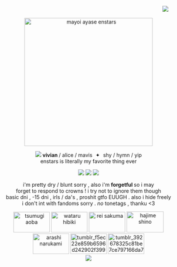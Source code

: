 <img src="https://file.garden/aD-uXN3dUA2X1CGJ/IMG_5336.png" width="450" height="1" /> ![](https://komarev.com/ghpvc/?username=burgerwolf7&color=351a43&style=plastic&label=☆&abbreviated=true)

<p align="center"> <img src="https://64.media.tumblr.com/57ffc7c0f13cfdf0455084e6db6f3119/b18bc966dd93b765-3a/s500x750/dce495acaa8583a312f75b755ec139f7271c2c44.gifv" width="350" height="350" alt="mayoi ayase enstars" /> </p>
<p align="center">
<img src="https://64.media.tumblr.com/da458381ac93e135fedf604500cf9ba9/c80e85c672fd2385-bf/s75x75_c1/35dd9fdd6f5a664437392c95f8dc4c110af76461.gifv" />
<b> vivian </b> / alice / mavis <img src="https://file.garden/aD-uXN3dUA2X1CGJ/IMG_5336.png" width="1" height="1" /> ✦ <img src="https://file.garden/aD-uXN3dUA2X1CGJ/IMG_5336.png" width="1" height="1" /> shy / hymn / yip <br>
enstars is literally my favorite thing ever <br>
</p>
</div>

<p align="center">
<img src="https://64.media.tumblr.com/991046790572664100aec982ed29a930/b1701af0a1435f1a-1b/s250x400/4238955480e876ca5e3f37c43493e3e4e339bae9.gifv" /> <img src="https://64.media.tumblr.com/991046790572664100aec982ed29a930/b1701af0a1435f1a-1b/s250x400/4238955480e876ca5e3f37c43493e3e4e339bae9.gifv" /> <img src="https://64.media.tumblr.com/991046790572664100aec982ed29a930/b1701af0a1435f1a-1b/s250x400/4238955480e876ca5e3f37c43493e3e4e339bae9.gifv" />
</p>

<p align="center">
i'm pretty dry / blunt sorry , also i'm <b> forgetful </b> so i may <br>
forget to respond to crowns ! i try not to ignore them though <br>
basic dni , -15 dni , irls / da's , proshit gtfo EUUGH . also i hide freely <br>
i don't int with fandoms sorry . <i> no </i> tonetags , thanku <3
</p>

<p align="center">
<img width="99" height="56" alt="tsumugi aoba" src="https://github.com/user-attachments/assets/eefac692-61ca-4e13-8d55-4222155322e7" />  <img width="99" height="56" alt="wataru hibiki" src="https://github.com/user-attachments/assets/8f5d58ac-04fe-4b58-85c1-05c41a597423" /> <img width="99" height="56" alt="rei sakuma" src="https://github.com/user-attachments/assets/83d0168f-e6f5-410f-b1e9-f824d369f9cf" /> <img width="101" height="57" alt="hajime shino" src="https://github.com/user-attachments/assets/2a916950-6038-4d58-861c-4ecf1c315dcb" /> <br>
<img width="99" height="56" alt="arashi narukami" src="https://github.com/user-attachments/assets/e4bd7585-c4f6-4daf-b3d3-932a2a3c397e" /> <img width="99" height="56" alt="tumblr_f5ec22e859b6596d242902f399a350eb_d00f2e52_100" src="https://github.com/user-attachments/assets/969aee6a-83b8-4c1c-b2af-f6076282e352" /> <img width="99" height="56" alt="tumblr_392678325c81be7ce797166da7e0ce8c_77c60278_100" src="https://github.com/user-attachments/assets/2390ebc0-ac35-424b-b723-5c0079ad3718" /> <br>
<img src="https://64.media.tumblr.com/166bdc2ef1b5f6ac5a8211331a31e83f/41415c81b3385e35-64/s75x75_c1/e9b1387029dd3f7fa4d135d4d197f20b207716de.gifv" /> <br>
</p>
</div>
